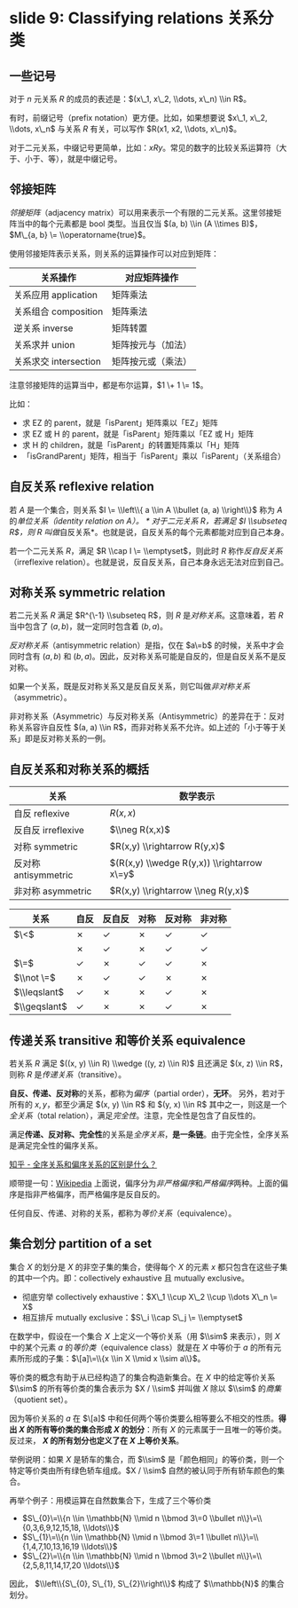 
slide 9: Classifying relations 关系分类
===================================


一些记号
----


对于 $n$ 元关系 $R$ 的成员的表述是：$(x\_1, x\_2, \\dots, x\_n) \\in R$。


有时，前缀记号（prefix notation）更方便。比如，如果想要说 $x\_1, x\_2, \\dots, x\_n$ 与关系 $R$ 有关，可以写作 $R(x1, x2, \\dots, x\_n)$。


对于二元关系，中缀记号更简单，比如：$xRy$。常见的数字的比较关系运算符（大于、小于、等），就是中缀记号。


邻接矩阵
----


*邻接矩阵*（adjacency matrix）可以用来表示一个有限的二元关系。这里邻接矩阵当中的每个元素都是 bool 类型。当且仅当 $(a, b) \\in (A \\times B)$，$M\_{a, b} \= \\operatorname{true}$。


使用邻接矩阵表示关系，则关系的运算操作可以对应到矩阵：




| 关系操作 | 对应矩阵操作 |
| --- | --- |
| 关系应用 application | 矩阵乘法 |
| 关系组合 composition | 矩阵乘法 |
| 逆关系 inverse | 矩阵转置 |
| 关系求并 union | 矩阵按元与（加法） |
| 关系求交 intersection | 矩阵按元或（乘法） |


注意邻接矩阵的运算当中，都是布尔运算，$1 \+ 1 \= 1$。


比如：


* 求 EZ 的 parent，就是「isParent」矩阵乘以「EZ」矩阵
* 求 EZ 或 H 的 parent，就是「isParent」矩阵乘以「EZ 或 H」矩阵
* 求 H 的 children，就是「isParent」的转置矩阵乘以「H」矩阵
* 「isGrandParent」矩阵，相当于「isParent」乘以「isParent」（关系组合）


自反关系 reflexive relation
-----------------------


若 $A$ 是一个集合，则关系 $I \= \\left\\{ a \\in A \\bullet (a, a) \\right\\}$ 称为 $A$ 的*单位关系（identity relation on $A$）。
\*
对于二元关系 $R$，若满足 $I \\subseteq R$，则 $R$ 叫做*自反关系\*。也就是说，自反关系的每个元素都能对应到自己本身。


若一个二元关系 $R$，满足 $R \\cap I \= \\emptyset$，则此时 $R$ 称作*反自反关系*（irreflexive relation）。也就是说，反自反关系，自己本身永远无法对应到自己。


对称关系 symmetric relation
-----------------------


若二元关系 $R$ 满足 $R^{\-1} \\subseteq R$，则 $R$ 是*对称关系*。这意味着，若 $R$ 当中包含了 $(a, b)$，就一定同时包含着 $(b, a)$。


*反对称关系*（antisymmetric relation）是指，仅在 $a\=b$ 的时候，关系中才会同时含有 $(a, b)$ 和 $(b, a)$。因此，反对称关系可能是自反的，但是自反关系不是反对称。


如果一个关系，既是反对称关系又是反自反关系，则它叫做*非对称关系*（asymmetric）。


非对称关系（Asymmetric）与反对称关系（Antisymmetric）的差异在于：反对称关系容许自反性 $(a, a) \\in R$，而非对称关系不允许。如上述的「小于等于关系」即是反对称关系的一例。


自反关系和对称关系的概括
------------




| 关系 | 数学表示 |
| --- | --- |
| 自反 reflexive | $R(x,x)$ |
| 反自反 irreflexive | $\\neg R(x,x)$ |
| 对称 symmetric | $R(x,y) \\rightarrow R(y,x)$ |
| 反对称 antisymmetric | $(R(x,y) \\wedge R(y,x)) \\rightarrow x\=y$ |
| 非对称 asymmetric | $R(x,y) \\rightarrow \\neg R(y,x)$ |




| 关系 | 自反 | 反自反 | 对称 | 反对称 | 非对称 |
| --- | --- | --- | --- | --- | --- |
| $\<$ | ✗ | ✓ | ✗ | ✓ | ✓ |
| $\>$ | ✗ | ✓ | ✗ | ✓ | ✓ |
| $\=$ | ✓ | ✗ | ✓ | ✓ | ✗ |
| $\\not \=$ | ✗ | ✓ | ✓ | ✗ | ✗ |
| $\\leqslant$ | ✓ | ✗ | ✗ | ✓ | ✗ |
| $\\geqslant$ | ✓ | ✗ | ✗ | ✓ | ✗ |


传递关系 transitive 和等价关系 equivalence
---------------------------------


若关系 $R$ 满足 $((x, y) \\in R) \\wedge ((y, z) \\in R)$ 且还满足 $(x, z) \\in R$，则称 $R$ 是*传递关系*（transitive）。


**自反、传递、反对称**的关系，都称为*偏序*（partial order），**无环**。
另外，若对于所有的 $x, y$，都至少满足 $(x, y) \\in R$ 和 $(y, x) \\in R$ 其中之一，则这是一个*全关系*（total relation），满足*完全性*。注意，完全性是包含了自反性的。


满足**传递、反对称、完全性**的关系是*全序关系*，**是一条链**。由于完全性，全序关系是满足完全性的偏序关系。


[知乎 \- 全序关系和偏序关系的区别是什么？](https://www.zhihu.com/question/36758436/answer/1078452247)


顺带提一句：[Wikipedia](https://zh.wikipedia.org/wiki/%E5%81%8F%E5%BA%8F%E5%85%B3%E7%B3%BB) 上面说，偏序分为*非严格偏序*和*严格偏序*两种。上面的偏序是指非严格偏序，而严格偏序是反自反的。


任何自反、传递、对称的关系，都称为*等价关系*（equivalence）。


集合划分 partition of a set
-----------------------


集合 $X$ 的划分是 $X$ 的非空子集的集合，使得每个 $X$ 的元素 $x$ 都只包含在这些子集的其中一个内。即：collectively exhaustive 且 mutually exclusive。


* 彻底穷举 collectively exhaustive：$X\_1 \\cup X\_2 \\cup \\dots X\_n \= X$
* 相互排斥 mutually exclusive：$S\_i \\cap S\_j \= \\emptyset$


在数学中，假设在一个集合 $X$ 上定义一个等价关系（用 $\\sim$ 来表示），则 $X$ 中的某个元素 $a$ 的*等价类*（equivalence class）就是在 $X$ 中等价于 $a$ 的所有元素所形成的子集：$\[a]\=\\{x \\in X \\mid x \\sim a\\}$。


等价类的概念有助于从已经构造了的集合构造新集合。在 $X$ 中的给定等价关系 $\\sim$ 的所有等价类的集合表示为 $X / \\sim$ 并叫做 $X$ 除以 $\\sim$ 的*商集*（quotient set）。


因为等价关系的 $a$ 在 $\[a]$ 中和任何两个等价类要么相等要么不相交的性质。**得出 $X$ 的所有等价类的集合形成 $X$ 的划分**：所有 $X$ 的元素属于一且唯一的等价类。反过来， **$X$ 的所有划分也定义了在 $X$ 上等价关系**。


举例说明：如果 $X$ 是轿车的集合，而 $\\sim$ 是「颜色相同」的等价类，则一个特定等价类由所有绿色轿车组成。$X / \\sim$ 自然的被认同于所有轿车颜色的集合。


再举个例子：用模运算在自然数集合下，生成了三个等价类


* $S\_{0}\=\\{n \\in \\mathbb{N} \\mid n \\bmod 3\=0 \\bullet n\\}\=\\{0,3,6,9,12,15,18, \\ldots\\}$
* $S\_{1}\=\\{n \\in \\mathbb{N} \\mid n \\bmod 3\=1 \\bullet n\\}\=\\{1,4,7,10,13,16,19 \\ldots\\}$
* $S\_{2}\=\\{n \\in \\mathbb{N} \\mid n \\bmod 3\=2 \\bullet n\\}\=\\{2,5,8,11,14,17,20 \\ldots\\}$


因此， $\\left\\{S\_{0}, S\_{1}, S\_{2}\\right\\}$ 构成了 $\\mathbb{N}$ 的集合划分。


